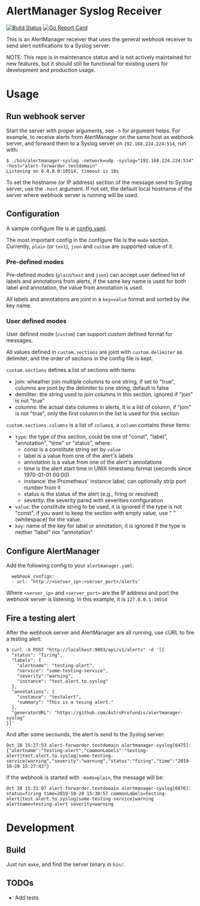 # AlertManager Syslog Receiver

[![Build Status](https://github.com/AstroProfundis/alertmanager-syslog/actions/workflows/build.yml/badge.svg)](https://github.com/AstroProfundis/alertmanager-syslog/actions/workflows/build.yml)
[![Go Report Card](https://goreportcard.com/badge/github.com/AstroProfundis/alertmanager-syslog)](https://goreportcard.com/report/github.com/AstroProfundis/alertmanager-syslog)

This is an AlertManager receiver that uses the general webhook receiver to send alert notifications to a Syslog server.

NOTE: This repo is in maintenance status and is not actively maintained for new features, but it should still be functional for existing users for development and production usage.

# Usage
## Run webhook server
Start the server with proper arguments, see `-h` for argument helps. For example, to receive alerts from AlertManager on the same host as webhook server, and forward them to a Syslog server on `192.168.224.224:514`, run with:

```
$ ./bin/alertmanager-syslog -network=udp -syslog="192.168.224.224:514" -host="alert-forwarder.testdomain"
Listening on 0.0.0.0:10514, timeout is 10s
```

To set the hostname (or IP address) section of the message send to Syslog server, use the `-host` argument. If not set, the default local hostname of the server where webhook server is running will be used.

## Configuration
A sample configure file is at [config.yaml](./config.yaml).

The most important config in the configure file is the `mode` section. Currently, `plain` (or `text`), `json` and `custom` are supported value of it.

### Pre-defined modes
Pre-defined modes (`plain`/`test` and `json`) can accept user defined list of labels and annotations from alerts, if the same key name is used for both label and annotation, the value from annotation is used.

All labels and annotations are joint in a `key=value` format and sorted by the key name.

### User defined modes
User defined mode (`custom`) can support custom defined format for messages.

All values defined in `custom.sections` are joint with `custom.delimiter` as delimiter, and the order of sections in the config file is kept.

`custom.sections` defines a list of sections with items:
  - join: wheather join multiple columns to one string, if set to "true", columns are joint by the delimiter to one string, default is false
  - demiliter: the string used to join columns in this section, ignored if "join" is not "true"
  - columns: the actual data columns in alerts, it is a list of column, if "join" is not "true", only the first column in the list is used for this section

`custom.sections.columns` is a list of `colums`s, a `column` contains these items:
  - `type`: the type of this section, could be one of "const", "label", "annotation", "time" or "status", where:
      * const is a constitute string set by `value`
      * label is a value from one of the alert's labels
      * annotation is a value from one of the alert's annotations
      * time is the alert start time in UNIX timestamp format (seconds since 1970-01-01 00:00)
      * instance: the Prometheus' instance label, can optionally strip port number from it
      * status is the status of the alert (e.g., firing or resolved)
      * severity: the severity pared with severities configuration
  - `value`: the constitute string to be used, it is ignored if the type is not "const", if you want to
      keep the section with empty value, use " " (whitespace) for the value.
  - `key`: name of the key for label or annotation, it is ignored if the type is neither "label" nor "annotation"

## Configure AlertManager
Add the following config to your `alertmanager.yaml`:

```
  webhook_configs:
  - url: 'http://<server_ip>:<server_port>/alerts'
```

Where `<server_ip>` and `<server_port>` are the IP address and port the webhook server is listening. In this example, it is `127.0.0.1:10514`

## Fire a testing alert
After the webhook server and AlertManager are all running, use cURL to fire a testing alert:

```
$ curl -X POST "http://localhost:9093/api/v1/alerts" -d '[{
  "status": "firing",
  "labels": {
    "alertname": "testing-alert",
    "service": "some-testing-service",
    "severity":"warning",
    "instance": "test.alert.to.syslog"
  },
  "annotations": {
    "instance": "testalert",
    "summary": "This is a tesing alert."
  },
  "generatorURL": "https://github.com/AstroProfundis/alertmanager-syslog"
}]'
```

And after some secounds, the alert is send to the Syslog server:

```
Oct 28 15:27:53 alert-forwarder.testdomain alertmanager-syslog[6475]: {"alertname":"testing-alert","commonLabels":"testing-alert|test.alert.to.syslog|some-testing-service|warning","severity":"warning","status":"firing","time":"2019-10-28 15:27:43"}
```

If the webhook is started with `-mode=plain`, the message will be:

```
Oct 28 15:31:07 alert-forwarder.testdomain alertmanager-syslog[6876]: status=firing time=2019-10-28 15:30:57 commonLabels=testing-alert|test.alert.to.syslog|some-testing-service|warning alertname=testing-alert severity=warning
```

# Development
## Build
Just run `make`, and find the server binary in `bin/`.

## TODOs
 - Add tests


